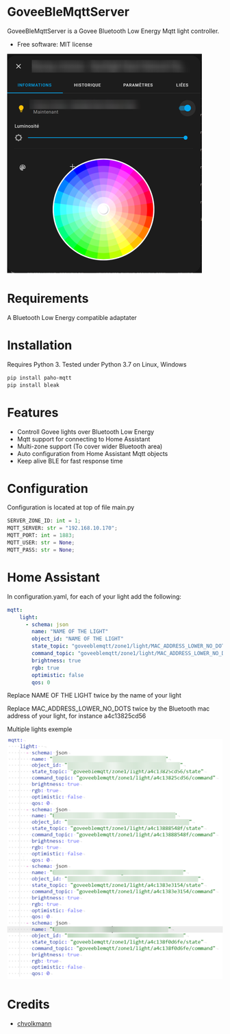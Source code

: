 # GoveeBleMqttServer
GoveeBleMqttServer is a Govee Bluetooth Low Energy Mqtt light controller.
* Free software: MIT license

![demo](demo.png)

# Requirements
A Bluetooth Low Energy compatible adaptater

# Installation
Requires Python 3.
Tested under Python 3.7 on Linux, Windows

```bash
pip install paho-mqtt
pip install bleak
```

# Features
* Controll Govee lights over Bluetooth Low Energy
* Mqtt support for connecting to Home Assistant
* Multi-zone support (To cover wider Bluetooth area)
* Auto configuration from Home Assistant Mqtt objects
* Keep alive BLE for fast response time

# Configuration

Configuration is located at top of file main.py
```python
SERVER_ZONE_ID: int = 1;
MQTT_SERVER: str = "192.168.10.170";
MQTT_PORT: int = 1883;
MQTT_USER: str = None;
MQTT_PASS: str = None;
```

# Home Assistant
In configuration.yaml, for each of your light add the following:
```yaml
mqtt:
    light:
      - schema: json
        name: "NAME OF THE LIGHT"
        object_id: "NAME OF THE LIGHT"
        state_topic: "goveeblemqtt/zone1/light/MAC_ADDRESS_LOWER_NO_DOTS/state"
        command_topic: "goveeblemqtt/zone1/light/MAC_ADDRESS_LOWER_NO_DOTS/command"
        brightness: true
        rgb: true
        optimistic: false
        qos: 0
```

Replace NAME OF THE LIGHT twice by the name of your light

Replace MAC_ADDRESS_LOWER_NO_DOTS twice by the Bluetooth mac address of your light, for instance a4c13825cd56

Multiple lights exemple

![demo2](demo2.png)

# Credits
- [chvolkmann](https://github.com/chvolkmann/govee_btled/tree/master/govee_btled)